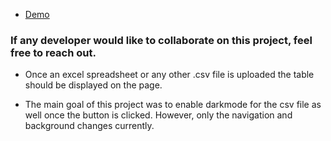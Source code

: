 - [Demo](https://dillon-porter.github.io/react-csv-reader/)

### If any developer would like to collaborate on this project, feel free to reach out. 

- Once an excel spreadsheet or any other .csv file is uploaded the table should be displayed on the page.

- The main goal of this project was to enable darkmode for the csv file as well once the button is clicked. However, only the navigation and background changes currently. 


